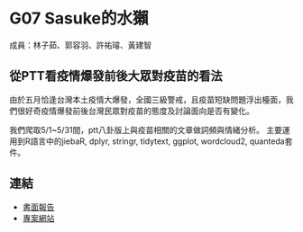 G07 Sasuke的水獺
======================

成員：林子茹、郭容羽、許祐璿、黃建智


## 從PTT看疫情爆發前後大眾對疫苗的看法

由於五月恰逢台灣本土疫情大爆發，全國三級警戒，且疫苗短缺問題浮出檯面，我們很好奇疫情爆發前後台灣民眾對疫苗的態度及討論面向是否有變化。

我們爬取5/1~5/31間，ptt八卦版上與疫苗相關的文章做詞頻與情緒分析。
主要運用到R語言中的jiebaR, dplyr, stringr, tidytext, ggplot, wordcloud2, quanteda套件。


## 連結

- [書面報告](./G07_report.pdf)  
- [專案網站](https://kerikuo-otter.github.io/vaccine1/vaccine.html)



